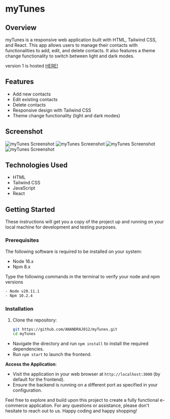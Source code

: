 # myTunes

## Overview
myTunes is a responsive web application built with HTML, Tailwind CSS, and React. This app allows users to manage their contacts with functionalities to add, edit, and delete contacts. It also features a theme change functionality to switch between light and dark modes.

version 1 is hosted [HERE!](https://myTunes1.vercel.app/)

## Features
- Add new contacts
- Edit existing contacts
- Delete contacts
- Responsive design with Tailwind CSS
- Theme change functionality (light and dark modes)

## Screenshot
![myTunes Screenshot](./myTunes/assets/myTunes.png)
![myTunes Screenshot](./myTunes/assets/myTunes1.png)
![myTunes Screenshot](./myTunes/assets/myTunes2.png)
![myTunes Screenshot](./myTunes/assets/myTunes3.png)

## Technologies Used
- HTML
- Tailwind CSS
- JavaScript
- React

## Getting Started

These instructions will get you a copy of the project up and running on your local machine for development and testing purposes.

### Prerequisites

The following software is required to be installed on your system:

* Node 16.x
* Npm 8.x

Type the following commands in the terminal to verify your node and npm versions

```bash
- Node v20.11.1
- Npm 10.2.4
```
### Installation

1. Clone the repository:
   ```sh
   git https://github.com/ANANDRAJ012/myTunes.git
   cd myTunes
- Navigate the directory and run `npm install` to install the       required dependencies.
- Run `npm start` to launch the frontend.

**Access the Application**:
   - Visit the application in your web browser at `http://localhost:3000` (by default for the frontend).
   - Ensure the backend is running on a different port as specified in your configuration.

Feel free to explore and build upon this project to create a fully functional e-commerce application. For any questions or assistance, please don't hesitate to reach out to us. Happy coding and happy shopping!
